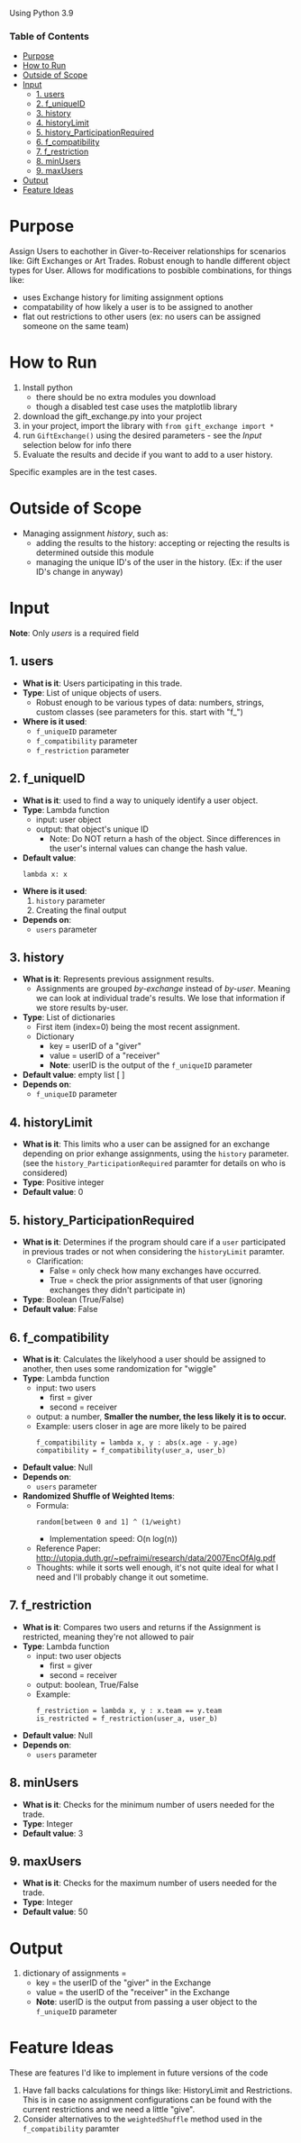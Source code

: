 Using Python 3.9

### Table of Contents
- [Purpose](#purpose)
- [How to Run](#how-to-run)
- [Outside of Scope](#outside-of-scope)
- [Input](#input)
  - [1. users](#1-users)
  - [2. f_uniqueID](#2-f_uniqueid)
  - [3. history](#3-history)
  - [4. historyLimit](#4-historylimit)
  - [5. history_ParticipationRequired](#5-history_participationrequired)
  - [6. f_compatibility](#6-f_compatibility)
  - [7. f_restriction](#7-f_restriction)
  - [8. minUsers](#8-minusers)
  - [9. maxUsers](#9-maxusers)
- [Output](#output)
- [Feature Ideas](#feature-ideas)

# Purpose 
Assign Users to eachother in Giver-to-Receiver relationships for scenarios like: Gift Exchanges or Art Trades. 
Robust enough to handle different object types for User. 
Allows for modifications to posbible combinations, for things like: 
- uses Exchange history for limiting assignment options
- compatability of how likely a user is to be assigned to another
- flat out restrictions to other users (ex: no users can be assigned someone on the same team)

# How to Run
1. Install python
    - there should be no extra modules you download 
    - though a disabled test case uses the matplotlib library
2. download the gift_exchange.py into your project
3. in your project, import the library with ```from gift_exchange import *```
4. run ```GiftExchange()``` using the desired parameters - see the *Input* selection below for info there
5. Evaluate the results and decide if you want to add to a user history.

Specific examples are in the test cases.


# Outside of Scope 
- Managing assignment *history*, such as:
    - adding the results to the history: accepting or rejecting the results is determined outside this module
	- managing the unique ID's of the user in the history. (Ex: if the user ID's change in anyway)
 
# Input 
**Note**: Only *users* is a required field
## 1. users
- **What is it**: Users participating in this trade. 
- **Type**: List of unique objects of users. 
    - Robust enough to be various types of data: numbers, strings, custom classes (see parameters for this. start with "f_")
- **Where is it used**: 
    - `f_uniqueID` parameter
    - `f_compatibility` parameter
    - `f_restriction` parameter
  
## 2. f_uniqueID
- **What is it**: used to find a way to uniquely identify a user object. 
- **Type**: Lambda function
    - input: user object
    - output: that object's unique ID
        - Note: Do NOT return a hash of the object. Since differences in the user's internal values can change the hash value.
- **Default value**:
    ``` 
    lambda x: x 
    ```
- **Where is it used**: 
    1. `history` parameter
    2. Creating the final output
- **Depends on**:
  - `users` parameter

## 3. history
- **What is it**: Represents previous assignment results.
    - Assignments are grouped *by-exchange* instead of *by-user*. Meaning we can look at individual trade's results. We lose that information if we store results by-user.
- **Type**: List of dictionaries
    - First item (index=0) being the most recent assignment.
  	- Dictionary
    	- key = userID of a "giver"
    	- value = userID of a "receiver"
    	- **Note**: userID is the output of the `f_uniqueID` parameter
- **Default value**: empty list [ ]
- **Depends on**:
    - `f_uniqueID` parameter


## 4. historyLimit
- **What is it**: This limits who a user can be assigned for an exchange depending on prior exhange assignments, using the `history` parameter. (see the `history_ParticipationRequired` paramter for details on who is considered)
- **Type**: Positive integer
- **Default value**: 0


## 5. history_ParticipationRequired
- **What is it**: Determines if the program should care if a `user` participated in previous trades or not when considering the `historyLimit` paramter. 
    - Clarification: 
        - False = only check how many exchanges have occurred. 
        - True = check the prior assignments of that user (ignoring exchanges they didn't participate in)
- **Type**: Boolean (True/False) 
- **Default value**: False

## 6. f_compatibility
- **What is it**: Calculates the likelyhood a user should be assigned to another, then uses some randomization for "wiggle"
- **Type**: Lambda function
    - input: two users
        - first = giver
        - second = receiver
    - output: a number, **Smaller the number, the less likely it is to occur.** 
    - Example: users closer in age are more likely to be paired
        ```
        f_compatibility = lambda x, y : abs(x.age - y.age)
        compatibility = f_compatibility(user_a, user_b)
        ```
- **Default value**: Null
- **Depends on**:
    - `users` parameter
- **Randomized Shuffle of Weighted Items**:
    - Formula: 
        ```
        random[between 0 and 1] ^ (1/weight)
        ```
        - Implementation speed: O(n log(n))
    - Reference Paper: http://utopia.duth.gr/~pefraimi/research/data/2007EncOfAlg.pdf
    - Thoughts: while it sorts well enough, it's not quite ideal for what I need and I'll probably change it out sometime.
        

## 7. f_restriction
- **What is it**: Compares two users and returns if the Assignment is restricted, meaning they're not allowed to pair
- **Type**: Lambda function
    - input: two user objects
        - first = giver
        - second = receiver
    - output: boolean, True/False
    - Example: 
		```
		f_restriction = lambda x, y : x.team == y.team
		is_restricted = f_restriction(user_a, user_b)
		```
- **Default value**: Null
- **Depends on**:
    - `users` parameter

## 8. minUsers
- **What is it**: Checks for the minimum number of users needed for the trade.
- **Type**: Integer
- **Default value**: 3

## 9. maxUsers
- **What is it**: Checks for the maximum number of users needed for the trade.
- **Type**: Integer
- **Default value**: 50

# Output 
1. dictionary of assignments = 
    - key = the userID of the "giver" in the Exchange
    - value = the userID of the "receiver" in the Exchange
    - **Note**: userID is the output from passing a user object to the `f_uniqueID` parameter

# Feature Ideas
These are features I'd like to implement in future versions of the code
1. Have fall backs calculations for things like: HistoryLimit and Restrictions. This is in case no assignment configurations can be found with the current restrictions and we need a little "give".
2. Consider alternatives to the `weightedShuffle` method used in the `f_compatibility` paramter